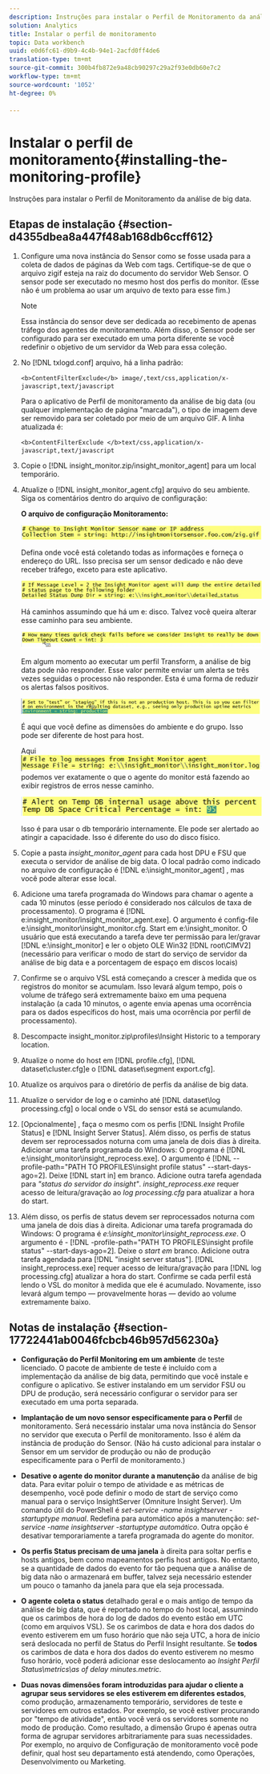 ```yaml
---
description: Instruções para instalar o Perfil de Monitoramento da análise de big data.
solution: Analytics
title: Instalar o perfil de monitoramento
topic: Data workbench
uuid: e0d6fc61-d9b9-4c4b-94e1-2acfd0ff4de6
translation-type: tm+mt
source-git-commit: 300b4fb872e9a48cb90297c29a2f93e0db60e7c2
workflow-type: tm+mt
source-wordcount: '1052'
ht-degree: 0%

---
```



# Instalar o perfil de monitoramento{#installing-the-monitoring-profile}

Instruções para instalar o Perfil de Monitoramento da análise de big data.

## Etapas de instalação {#section-d4355dbea8a447f48ab168db6ccff612}

1. Configure uma nova instância do Sensor como se fosse usada para a coleta de dados de páginas da Web com tags. Certifique-se de que o arquivo zigif esteja na raiz do documento do servidor Web Sensor. O sensor pode ser executado no mesmo host dos perfis do monitor. (Esse não é um problema ao usar um arquivo de texto para esse fim.)

   >[!NOTE]
   >
   >Essa instância do sensor deve ser dedicada ao recebimento de apenas tráfego dos agentes de monitoramento. Além disso, o Sensor pode ser configurado para ser executado em uma porta diferente se você redefinir o objetivo de um servidor da Web para essa coleção.

1. No [!DNL txlogd.conf] arquivo, há a linha padrão:

   ```
   <b>ContentFilterExclude</b> image/,text/css,application/x-javascript,text/javascript
   ```

   Para o aplicativo de Perfil de monitoramento da análise de big data (ou qualquer implementação de página &quot;marcada&quot;), o tipo de imagem deve ser removido para ser coletado por meio de um arquivo GIF. A linha atualizada é:

   ```
   <b>ContentFilterExclude </b>text/css,application/x-javascript,text/javascript
   ```

1. Copie o [!DNL insight_monitor.zip/insight_monitor_agent] para um local temporário.
1. Atualize o [!DNL insight_monitor_agent.cfg] arquivo do seu ambiente. Siga os comentários dentro do arquivo de configuração:

   **O arquivo de configuração Monitoramento:**

   ![](assets/monitor_agent_cfg_sensor.png)

   Defina onde você está coletando todas as informações e forneça o endereço do URL. Isso precisa ser um sensor dedicado e não deve receber tráfego, exceto para este aplicativo.

   ![](assets/monitor_agent_cfg_dump.png)

   Há caminhos assumindo que há um e: disco. Talvez você queira alterar esse caminho para seu ambiente.

   ![](assets/monitor_agent_cfg_quickcheck.png)

   Em algum momento ao executar um perfil Transform, a análise de big data pode não responder. Esse valor permite enviar um alerta se três vezes seguidas o processo não responder. Esta é uma forma de reduzir os alertas falsos positivos.

   ![](assets/monitor_agent_cfg_groups.png)

   É aqui que você define as dimensões do ambiente e do grupo. Isso pode ser diferente de host para host.

   Aqui ![](assets/monitor_agent_cfg_debug.png)podemos ver exatamente o que o agente do monitor está fazendo ao exibir registros de erros nesse caminho.

   ![](assets/monitor_agent_cfg_tempdb.png)

   Isso é para usar o db temporário internamente. Ele pode ser alertado ao atingir a capacidade. Isso é diferente do uso do disco físico.

1. Copie a pasta *insight_monitor_agent* para cada host DPU e FSU que executa o servidor de análise de big data. O local padrão como indicado no arquivo de configuração é [!DNL e:\insight_monitor_agent] , mas você pode alterar esse local.

1. Adicione uma tarefa programada do Windows para chamar o agente a cada 10 minutos (esse período é considerado nos cálculos de taxa de processamento). O programa é [!DNL e:insight_monitor/insight_monitor_agent.exe]. O argumento é config-file e:\insight_monitor\insight_monitor.cfg. Start em e:\insight_monitor. O usuário que está executando a tarefa deve ter permissão para ler/gravar [!DNL e:\insight_monitor] e ler o objeto OLE Win32 [!DNL root\CIMV2] (necessário para verificar o modo de start do serviço de servidor da análise de big data e a porcentagem de espaço em discos locais)

1. Confirme se o arquivo VSL está começando a crescer à medida que os registros do monitor se acumulam. Isso levará algum tempo, pois o volume de tráfego será extremamente baixo em uma pequena instalação (a cada 10 minutos, o agente envia apenas uma ocorrência para os dados específicos do host, mais uma ocorrência por perfil de processamento).
1. Descompacte insight_monitor.zip\profiles\Insight Historic to a temporary location.
1. Atualize o nome do host em [!DNL profile.cfg], [!DNL dataset\cluster.cfg]e o [!DNL dataset\segment export.cfg].

1. Atualize os arquivos para o diretório de perfis da análise de big data.
1. Atualize o servidor de log e o caminho até [!DNL dataset\log processing.cfg] o local onde o VSL do sensor está se acumulando.
1. [Opcionalmente] , faça o mesmo com os perfis [!DNL Insight Profile Status] e [!DNL Insight Server Status]. Além disso, os perfis de status devem ser reprocessados noturna com uma janela de dois dias à direita. Adicionar uma tarefa programada do Windows: O programa é [!DNL e:\insight_monitor\insight_reprocess.exe]. O argumento é [!DNL --profile-path="PATH TO PROFILES\insight profile status" --start-days-ago=2]. Deixe [!DNL start in] em branco. Adicione outra tarefa agendada para *&quot;status do servidor do insight&quot;*. *insight_reprocess.exe* requer acesso de leitura/gravação ao *log processing.cfg* para atualizar a hora do start.

1. Além disso, os perfis de status devem ser reprocessados noturna com uma janela de dois dias à direita. Adicionar uma tarefa programada do Windows: O programa é *e:\insight_monitor\insight_reprocess.exe*. O argumento é - [!DNL -profile-path="PATH TO PROFILES\insight profile status" --start-days-ago=2]. Deixe o *start em* branco. Adicione outra tarefa agendada para [!DNL "insight server status"]. [!DNL insight_reprocess.exe] requer acesso de leitura/gravação para [!DNL log processing.cfg] atualizar a hora do start. Confirme se cada perfil está lendo o VSL do monitor à medida que ele é acumulado. Novamente, isso levará algum tempo — provavelmente horas — devido ao volume extremamente baixo.

## Notas de instalação {#section-17722441ab0046fcbcb46b957d56230a}

* **Configuração do Perfil Monitoring em um ambiente** de teste licenciado. O pacote de ambiente de teste é incluído com a implementação da análise de big data, permitindo que você instale e configure o aplicativo. Se estiver instalando em um servidor FSU ou DPU de produção, será necessário configurar o servidor para ser executado em uma porta separada.
* **Implantação de um novo sensor especificamente para o Perfil** de monitoramento. Será necessário instalar uma nova instância do Sensor no servidor que executa o Perfil de monitoramento. Isso é além da instância de produção do Sensor. (Não há custo adicional para instalar o Sensor em um servidor de produção ou não de produção especificamente para o Perfil de monitoramento.)
* **Desative o agente do monitor durante a manutenção** da análise de big data. Para evitar poluir o tempo de atividade e as métricas de desempenho, você pode definir o modo de start de serviço como manual para o serviço InsightServer (Omniture Insight Server). Um comando útil do PowerShell é *set-service -name insightserver -startuptype manual*. Redefina para automático após a manutenção: *set-service -name insightserver -startuptype automático*. Outra opção é desativar temporariamente a tarefa programada do agente do monitor.
* **Os perfis Status precisam de uma janela** à direita para soltar perfis e hosts antigos, bem como mapeamentos perfis host antigos. No entanto, se a quantidade de dados do evento for tão pequena que a análise de big data não o armazenará em buffer, talvez seja necessário estender um pouco o tamanho da janela para que ela seja processada.
* **O agente coleta o status** detalhado geral e o mais antigo de tempo da análise de big data, que é reportado no tempo do host local, assumindo que os carimbos de hora do log de dados do evento estão em UTC (como em arquivos VSL). Se os carimbos de data e hora dos dados do evento estiverem em um fuso horário que não seja UTC, a hora de início será deslocada no perfil de Status do Perfil Insight resultante. Se **todos** os carimbos de data e hora dos dados do evento estiverem no mesmo fuso horário, você poderá adicionar esse deslocamento ao *Insight Perfil Status\metrics\as of delay minutes.metric*.

* **Duas novas dimensões foram introduzidas para ajudar o cliente a agrupar seus servidores se eles estiverem em diferentes estados**, como produção, armazenamento temporário, servidores de teste e servidores em outros estados. Por exemplo, se você estiver procurando por &quot;tempo de atividade&quot;, então você verá os servidores somente no modo de produção. Como resultado, a dimensão Grupo é apenas outra forma de agrupar servidores arbitrariamente para suas necessidades. Por exemplo, no arquivo de Configuração de monitoramento você pode definir, qual host seu departamento está atendendo, como Operações, Desenvolvimento ou Marketing.

